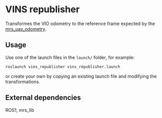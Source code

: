 
# VINS republisher

Transformes the VIO odometry to the reference frame expected by the [mrs_uav_odometry](https://github.com/ctu-mrs/mrs_uav_odometry).

## Usage

Use one of the launch files in the `launch/` folder, for example:
```
roslaunch vins_republisher vins_republisher.launch
```
or create your own by copying an existing launch file and modifying the transformations.


## External dependencies

ROS1, mrs_lib
